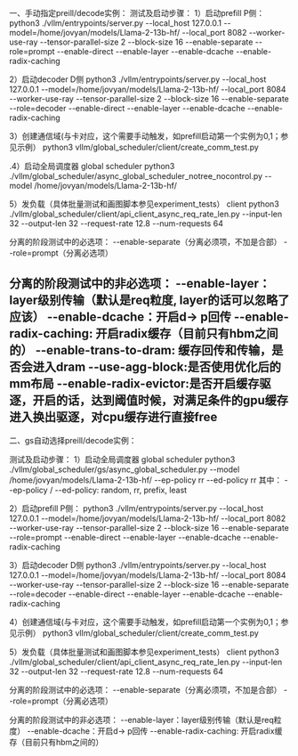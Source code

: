 一、手动指定preill/decode实例：
测试及启动步骤：
1）启动prefill
P侧：
python3 ./vllm/entrypoints/server.py  --local_host 127.0.0.1 --model=/home/jovyan/models/Llama-2-13b-hf/ --local_port 8082 --worker-use-ray  --tensor-parallel-size 2 --block-size 16 --enable-separate --role=prompt --enable-direct --enable-layer --enable-dcache --enable-radix-caching 

2）启动decoder
D侧
python3 ./vllm/entrypoints/server.py  --local_host 127.0.0.1 --model=/home/jovyan/models/Llama-2-13b-hf/ --local_port 8084 --worker-use-ray  --tensor-parallel-size 2 --block-size 16 --enable-separate --role=decoder --enable-direct  --enable-layer  --enable-dcache --enable-radix-caching 

3）创建通信域(与卡对应，这个需要手动触发，如prefill启动第一个实例为0,1；参见示例）
python3  vllm/global_scheduler/client/create_comm_test.py

.4）启动全局调度器
global scheduler
python3 ./vllm/global_scheduler/async_global_scheduler_notree_nocontrol.py --model /home/jovyan/models/Llama-2-13b-hf/

5）发负载（具体批量测试和画图脚本参见experiment_tests）
client
python3 ./vllm/global_scheduler/client/api_client_async_req_rate_len.py --input-len 32 --output-len 32 --request-rate 12.8 --num-requests 64

分离的阶段测试中的必选项：
--enable-separate（分离必须项，不加是合部）
--role=prompt（分离必选项）

分离的阶段测试中的非必选项：
--enable-layer：layer级别传输（默认是req粒度, layer的话可以忽略了应该）
--enable-dcache：开启d-> p回传
--enable-radix-caching: 开启radix缓存（目前只有hbm之间的）
--enable-trans-to-dram: 缓存回传和传输，是否会进入dram
--use-agg-block:是否使用优化后的mm布局
--enable-radix-evictor:是否开启缓存驱逐，开启的话，达到阈值时候，对满足条件的gpu缓存进入换出驱逐，对cpu缓存进行直接free
-------------------------------------------------------------------------------------------------------------

二、gs自动选择preill/decode实例：

测试及启动步骤：
1）启动全局调度器
global scheduler
python3 ./vllm/global_scheduler/gs/async_global_scheduler.py --model /home/jovyan/models/Llama-2-13b-hf/ --ep-policy rr --ed-policy rr
其中：
--ep-policy / --ed-policy: random, rr, prefix, least

2）启动prefill
P侧：
python3 ./vllm/entrypoints/server.py  --local_host 127.0.0.1 --model=/home/jovyan/models/Llama-2-13b-hf/ --local_port 8082 --worker-use-ray  --tensor-parallel-size 2 --block-size 16 --enable-separate --role=prompt --enable-direct --enable-layer --enable-dcache --enable-radix-caching 

3）启动decoder
D侧
python3 ./vllm/entrypoints/server.py  --local_host 127.0.0.1 --model=/home/jovyan/models/Llama-2-13b-hf/ --local_port 8084 --worker-use-ray  --tensor-parallel-size 2 --block-size 16 --enable-separate --role=decoder --enable-direct  --enable-layer  --enable-dcache --enable-radix-caching 

4）创建通信域(与卡对应，这个需要手动触发，如prefill启动第一个实例为0,1；参见示例）
python3  vllm/global_scheduler/client/create_comm_test.py

5）发负载（具体批量测试和画图脚本参见experiment_tests）
client
python3 ./vllm/global_scheduler/client/api_client_async_req_rate_len.py --input-len 32 --output-len 32 --request-rate 12.8 --num-requests 64

分离的阶段测试中的必选项：
--enable-separate（分离必须项，不加是合部）
--role=prompt（分离必选项）

分离的阶段测试中的非必选项：
--enable-layer：layer级别传输（默认是req粒度）
--enable-dcache：开启d-> p回传
--enable-radix-caching: 开启radix缓存（目前只有hbm之间的）
